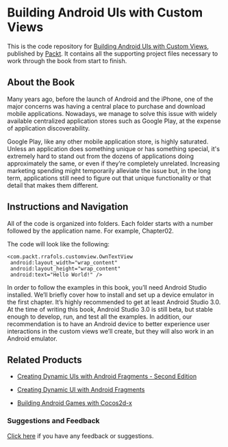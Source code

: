 # Building Android UIs with Custom Views
This is the code repository for [Building Android UIs with Custom Views](https://www.packtpub.com/application-development/building-android-uis-custom-views?utm_source=github&utm_medium=repository&utm_campaign=9781785882869), published by [Packt](https://www.packtpub.com/?utm_source=github). It contains all the supporting project files necessary to work through the book from start to finish.
## About the Book
Many years ago, before the launch of Android and the iPhone, one of the major concerns
was having a central place to purchase and download mobile applications. Nowadays, we
manage to solve this issue with widely available centralized application stores such as
Google Play, at the expense of application discoverability.

Google Play, like any other mobile application store, is highly saturated. Unless an
application does something unique or has something special, it's extremely hard to stand
out from the dozens of applications doing approximately the same, or even if they’re
completely unrelated.
Increasing marketing spending might temporarily alleviate the issue but, in the long term,
applications still need to figure out that unique functionality or that detail that makes them
different.
## Instructions and Navigation
All of the code is organized into folders. Each folder starts with a number followed by the application name. For example, Chapter02.



The code will look like the following:
```
<com.packt.rrafols.customview.OwnTextView
 android:layout_width="wrap_content"
 android:layout_height="wrap_content"
 android:text="Hello World!" />
```

In order to follow the examples in this book, you’ll need Android Studio installed. We’ll briefly cover how to install and set up a device emulator in the first chapter. It’s highly recommended to get at least Android Studio 3.0. At the time of writing this book, Android Studio 3.0 is still beta, but stable enough to develop, run, and test all the examples. In addition, our recommendation is to have an Android device to better experience user interactions in the custom views we’ll create, but they will also work in an Android emulator.

## Related Products
* [Creating Dynamic UIs with Android Fragments - Second Edition](https://www.packtpub.com/application-development/creating-dynamic-uis-android-fragments-second-edition?utm_source=github&utm_medium=repository&utm_campaign=9781785889592)

* [Creating Dynamic UI with Android Fragments](https://www.packtpub.com/application-development/creating-dynamic-ui-android-fragments?utm_source=github&utm_medium=repository&utm_campaign=9781783283095)

* [Building Android Games with Cocos2d-x](https://www.packtpub.com/game-development/cocos2d-x-android-game-development?utm_source=github&utm_medium=repository&utm_campaign=9781785283833)

### Suggestions and Feedback
[Click here](https://docs.google.com/forms/d/e/1FAIpQLSe5qwunkGf6PUvzPirPDtuy1Du5Rlzew23UBp2S-P3wB-GcwQ/viewform) if you have any feedback or suggestions.
